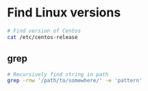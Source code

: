 # Find Linux versions

```bash
# Find version of Centos
cat /etc/centos-release
```

## grep

```bash
# Recursively find string in path
grep -rnw '/path/to/somewhere/' -e 'pattern'
```
